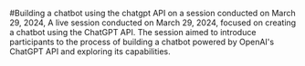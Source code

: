 #Building a chatbot using the chatgpt API on a session conducted on March 29, 2024,
A live session conducted on March 29, 2024, focused on creating a chatbot using the ChatGPT API. The session aimed to introduce participants to the process of building a chatbot powered by OpenAI's ChatGPT API and exploring its capabilities.

